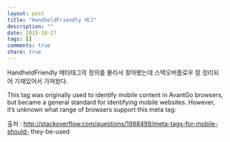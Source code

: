 ```yaml
---
layout: post
title: "HandheldFriendly 태그"
description: ""
date: 2015-10-27
tags: []
comments: true
share: true
---
```


  

HandheldFriendly 메타태그의 정의를 몰라서 찾아봤는데 스택오버플로우 잘 정리되어 기재있어서 가져왔다.

  

This tag was originally used to identify mobile content in AvantGo browsers,
but became a general standard for identifying mobile websites. However, it’s
unknown what range of browsers support this meta tag:

  

출처 : http://stackoverflow.com/questions/1988499/meta-tags-for-mobile-should-
they-be-used

  

  

  

